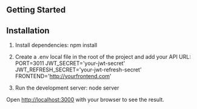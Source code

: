 ## Getting Started

## Installation
1. Install dependencies:
npm install

2. Create a .env local file in the root of the project and add your API URL:
  PORT=3011
  JWT_SECRET='your-jwt-secret'
  JWT_REFRESH_SECRET='your-jwt-refresh-secret'
  FRONTEND='http://yourfrontend.com'

3. Run the development server:
node server

Open [http://localhost:3000](http://localhost:3000) with your browser to see the result.


